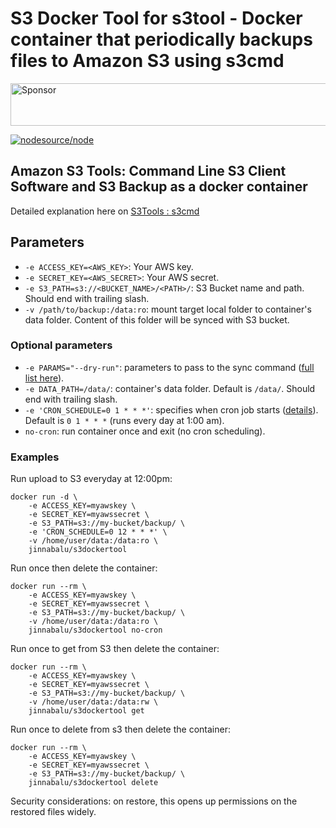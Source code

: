 # S3 Docker Tool for s3tool - Docker container that periodically backups files to Amazon S3 using s3cmd

<a target='_blank' rel='nofollow' href='https://app.codesponsor.io/link/VEb3wkofYWwzharBiCEoyhDz/JinnaBalu/S3DockerTool'>
  <img alt='Sponsor' width='888' height='68' src='https://app.codesponsor.io/embed/VEb3wkofYWwzharBiCEoyhDz/JinnaBalu/S3DockerTool.svg' />
</a>

[![nodesource/node](http://dockeri.co/image/jinnabalu/s3dockertool)](https://registry.hub.docker.com/u/jinnabalu/s3dockertool/)

## Amazon S3 Tools: Command Line S3 Client Software and S3 Backup as a docker container

 Detailed explanation here on [S3Tools : s3cmd](http://s3tools.org/usage) 

## Parameters

* `-e ACCESS_KEY=<AWS_KEY>`: Your AWS key.
* `-e SECRET_KEY=<AWS_SECRET>`: Your AWS secret.
* `-e S3_PATH=s3://<BUCKET_NAME>/<PATH>/`: S3 Bucket name and path. Should end with trailing slash.
* `-v /path/to/backup:/data:ro`: mount target local folder to container's data folder. Content of this folder will be synced with S3 bucket.

### Optional parameters

* `-e PARAMS="--dry-run"`: parameters to pass to the sync command ([full list here](http://s3tools.org/usage)).
* `-e DATA_PATH=/data/`: container's data folder. Default is `/data/`. Should end with trailing slash.
* `-e 'CRON_SCHEDULE=0 1 * * *'`: specifies when cron job starts ([details](http://en.wikipedia.org/wiki/Cron)). Default is `0 1 * * *` (runs every day at 1:00 am).
* `no-cron`: run container once and exit (no cron scheduling).

### Examples

Run upload to S3 everyday at 12:00pm:

    docker run -d \
        -e ACCESS_KEY=myawskey \
        -e SECRET_KEY=myawssecret \
        -e S3_PATH=s3://my-bucket/backup/ \
        -e 'CRON_SCHEDULE=0 12 * * *' \
        -v /home/user/data:/data:ro \
        jinnabalu/s3dockertool

Run once then delete the container:

    docker run --rm \
        -e ACCESS_KEY=myawskey \
        -e SECRET_KEY=myawssecret \
        -e S3_PATH=s3://my-bucket/backup/ \
        -v /home/user/data:/data:ro \
        jinnabalu/s3dockertool no-cron

Run once to get from S3 then delete the container:

    docker run --rm \
        -e ACCESS_KEY=myawskey \
        -e SECRET_KEY=myawssecret \
        -e S3_PATH=s3://my-bucket/backup/ \
        -v /home/user/data:/data:rw \
        jinnabalu/s3dockertool get

Run once to delete from s3 then delete the container:

    docker run --rm \
        -e ACCESS_KEY=myawskey \
        -e SECRET_KEY=myawssecret \
        -e S3_PATH=s3://my-bucket/backup/ \
        jinnabalu/s3dockertool delete

Security considerations: on restore, this opens up permissions on the restored files widely.

